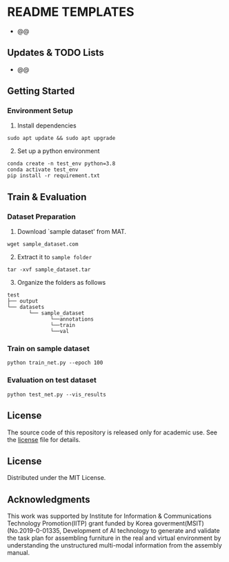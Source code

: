 # README TEMPLATES
- @@

## Updates & TODO Lists
- @@

## Getting Started

### Environment Setup

1. Install dependencies
```
sudo apt update && sudo apt upgrade
```

2. Set up a python environment
```
conda create -n test_env python=3.8
conda activate test_env
pip install -r requirement.txt
```
## Train & Evaluation

### Dataset Preparation
1. Download `sample dataset' from MAT.
```
wget sample_dataset.com
```
2. Extract it to `sample folder`
```
tar -xvf sample_dataset.tar
```
3. Organize the folders as follows
```
test
├── output
└── datasets
       └── sample_dataset
              └──annotations
              └──train
              └──val       
```
### Train on sample dataset
```
python train_net.py --epoch 100
```

### Evaluation on test dataset
```
python test_net.py --vis_results
```

## License

The source code of this repository is released only for academic use. See the [license](./LICENSE.md) file for details.

## License
Distributed under the MIT License.

## Acknowledgments
This work was supported by Institute for Information & Communications Technology Promotion(IITP) grant funded by Korea goverment(MSIT) (No.2019-0-01335, Development of AI technology to generate and validate the task plan for assembling furniture in the real and virtual environment by understanding the unstructured multi-modal information from the assembly manual.
